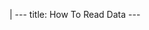 |
                        ---
                        title: How To Read Data
                        ---